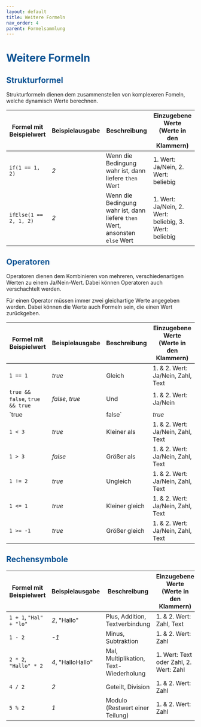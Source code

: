 ```yaml
---
layout: default
title: Weitere Formeln
nav_order: 4
parent: Formelsammlung
---
```


# <span style="color:#0b5394">**Weitere Formeln**</span>

## <span style="color:#0b5394">**Strukturformel**</span>

Strukturformeln dienen dem zusammenstellen von komplexeren Fomeln, welche dynamisch Werte berechnen.

| Formel mit Beispielwert | Beispielausgabe | Beschreibung | Einzugebene Werte (Werte in den Klammern) |
|------|------|------|------|
| `if(1 == 1, 2)`| *2* | Wenn die Bedingung wahr ist, dann liefere `then` Wert| 1. Wert: Ja/Nein, 2. Wert: beliebig|
| `ifElse(1 == 2, 1, 2)` | *2* | Wenn die Bedingung wahr ist, dann liefere `then` Wert, ansonsten `else` Wert | 1. Wert: Ja/Nein, 2. Wert: beliebig, 3. Wert: beliebig|

## <span style="color:#0b5394">**Operatoren**</span>

Operatoren dienen dem Kombinieren von mehreren, verschiedenartigen Werten zu einem Ja/Nein-Wert. Dabei können Operatoren auch verschachtelt werden.

Für einen Operator müssen immer zwei gleichartige Werte angegeben werden. Dabei können die Werte auch Formeln sein, die einen Wert zurückgeben.

| Formel mit Beispielwert | Beispielausgabe | Beschreibung | Einzugebene Werte (Werte in den Klammern) |
|------|------|------|------|
| `1 == 1` | *true* |Gleich  | 1. & 2. Wert: Ja/Nein, Zahl, Text|
| `true && false`, `true && true`| *false*, *true* | Und | 1. & 2. Wert: Ja/Nein|
| `true || false` | *true* | Oder | 1. & 2. Wert: Ja/Nein|
| `1 < 3` | *true* |Kleiner als | 1. & 2. Wert: Ja/Nein, Zahl, Text|
| `1 > 3` | *false* |Größer als | 1. & 2. Wert: Ja/Nein, Zahl, Text|
| `1 != 2`| *true* |Ungleich | 1. & 2. Wert: Ja/Nein, Zahl, Text|
| `1 <= 1`| *true* |Kleiner gleich | 1. & 2. Wert: Ja/Nein, Zahl, Text|
| `1 >= -1`| *true* |Größer gleich | 1. & 2. Wert: Ja/Nein, Zahl, Text|


## <span style="color:#0b5394">**Rechensymbole**</span>

| Formel mit Beispielwert | Beispielausgabe | Beschreibung | Einzugebene Werte (Werte in den Klammern) |
|------|------|------|------|
| `1 + 1`, `"Hal" + "lo"` | *2*, "Hallo"   |Plus, Addition, Textverbindung | 1. & 2. Wert: Zahl, Text|
| `1 - 2` | *-1* |Minus, Subtraktion| 1. & 2. Wert: Zahl|
| `2 * 2`, `"Hallo" * 2` | *4*, "HalloHallo"  |Mal, Multiplikation, Text-Wiederholung | 1. Wert: Text oder Zahl, 2. Wert: Zahl|
| `4 / 2` | *2*  |Geteilt, Division| 1. & 2. Wert: Zahl|
| `5 % 2` | *1*  |Modulo (Restwert einer Teilung)| 1. & 2. Wert: Zahl|


